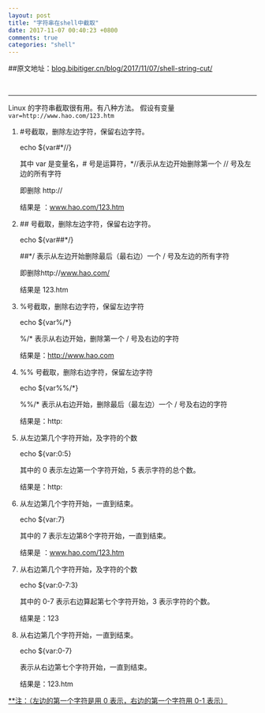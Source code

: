 ```yaml
---
layout: post
title: "字符串在shell中截取"
date: 2017-11-07 00:40:23 +0800
comments: true
categories: "shell"
---
```


##原文地址：[blog.bibitiger.cn/blog/2017/11/07/shell-string-cut/](http://blog.bibitiger.cn/blog/2017/11/07/shell-string-cut/)

<br/>

---

Linux 的字符串截取很有用。有八种方法。
假设有变量 `var=http://www.hao.com/123.htm`

1. \#号截取，删除左边字符，保留右边字符。

	echo ${var#*//}
	
	其中 var 是变量名，# 号是运算符，*//表示从左边开始删除第一个 // 号及左边的所有字符
	
	即删除 http://
	
	结果是 ：www.hao.com/123.htm
	
<!--more-->

2. \## 号截取，删除左边字符，保留右边字符。

	echo ${var##*/}
	
	\##*/ 表示从左边开始删除最后（最右边）一个 / 号及左边的所有字符
	
	即删除http://www.hao.com/
	
	结果是 123.htm
	
3. %号截取，删除右边字符，保留左边字符

	echo ${var%/*}
	
	%/* 表示从右边开始，删除第一个 / 号及右边的字符
	
	结果是：http://www.hao.com
	
4. %% 号截取，删除右边字符，保留左边字符

	echo ${var%%/*}
	
	%%/* 表示从右边开始，删除最后（最左边）一个 / 号及右边的字符
	
	结果是：http:
	
5. 从左边第几个字符开始，及字符的个数
	
	echo ${var:0:5}
	
	其中的 0 表示左边第一个字符开始，5 表示字符的总个数。
	
	结果是：http:
	
6. 从左边第几个字符开始，一直到结束。
	
	echo ${var:7}
	
	其中的 7 表示左边第8个字符开始，一直到结束。
	
	结果是 ：www.hao.com/123.htm
	
7. 从右边第几个字符开始，及字符的个数
	
	echo ${var:0-7:3}
	
	其中的 0-7 表示右边算起第七个字符开始，3 表示字符的个数。
	
	结果是：123
8. 从右边第几个字符开始，一直到结束。
	
	echo ${var:0-7}
	
	表示从右边第七个字符开始，一直到结束。
	
	结果是：123.htm

<u>**注：（左边的第一个字符是用 0 表示，右边的第一个字符用 0-1 表示）</u>
